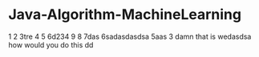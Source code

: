 # Java-Algorithm-MachineLearning
1
2
3tre
4
5
6d234
9
8
7das
6sadasdasdsa
5aas
3 damn that is wedasdsa
how would you do this
dd
